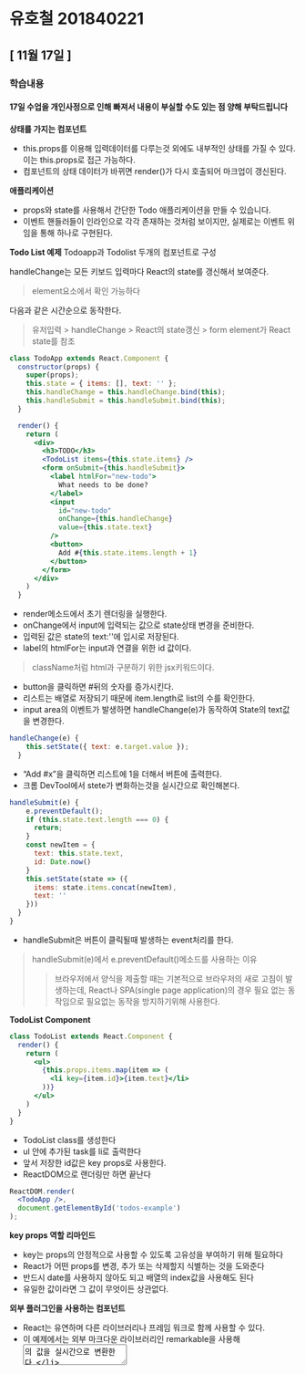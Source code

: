 # 유호철 201840221
## [ 11월 17일 ]
### 학습내용
#### 17일 수업을 개인사정으로 인해 빠져서 내용이 부실할 수도 있는 점 양해 부탁드립니다

<b>상태를 가지는 컴포넌트</b>

- this.props를 이용해 입력데이터를 다루는것 외에도 내부적인 상태를 가질 수 있다.
이는 this.props로 접근 가능하다.
- 컴포넌트의 상태 데이터가 바뀌면 render()가 다시 호출되어 마크업이 갱신된다.

<b>애플리케이션</b>

- props와 state를 사용해서 간단한 Todo 애플리케이션을 만들 수 있습니다.
- 이벤트 핸들러들이 인라인으로 각각 존재하는 것처럼 보이지만, 실제로는 이벤트 위임을 통해 하나로 구현된다.

<b>Todo List 예제</b>
Todoapp과 Todolist 두개의 컴포넌트로 구성

handleChange는 모든 키보드 입력마다 React의 state를 갱신해서 보여준다.
> element요소에서 확인 가능하다

다음과 같은 시간순으로 동작한다.
> 유저입력 > handleChange > React의 state갱신 > form element가 React state를 참조

```jsx
class TodoApp extends React.Component {
  constructor(props) {
    super(props);
    this.state = { items: [], text: '' };
    this.handleChange = this.handleChange.bind(this);
    this.handleSubmit = this.handleSubmit.bind(this);
  }

  render() {
    return (
      <div>
        <h3>TODO</h3>
        <TodoList items={this.state.items} />
        <form onSubmit={this.handleSubmit}>
          <label htmlFor="new-todo">
            What needs to be done?
          </label>
          <input
            id="new-todo"
            onChange={this.handleChange}
            value={this.state.text}
          />
          <button>
            Add #{this.state.items.length + 1}
          </button>
        </form>
      </div>
    )
  }
```
- render메소드에서 초기 렌더링을 실행한다.
- onChange에서 input에 입력되는 값으로 state상태 변경을 준비한다.
- 입력된 값은 state의 text:''에 입시로 저장된다.
- label의 htmlFor는 input과 연결을 위한 id 값이다.
> className처럼 html과 구분하기 위한 jsx키워드이다.
- button을 클릭하면 #뒤의 숫자를 증가시킨다.
- 리스트는 배열로 저장되기 때문에  item.length로 list의 수를 확인한다.
- input area의 이벤트가  발생하면 handleChange(e)가 동작하여 State의 text값을 변경한다.
```jsx
handleChange(e) {
    this.setState({ text: e.target.value });
  }
```
- “Add #x”을 클릭하면 리스트에 1을 더해서 버튼에 출력한다.
- 크롬 DevTool에서 stete가 변화하는것을 실시간으로 확인해본다.
```jsx
handleSubmit(e) {
    e.preventDefault();
    if (this.state.text.length === 0) {
      return;
    }
    const newItem = {
      text: this.state.text,
      id: Date.now()
    }
    this.setState(state => ({
      items: state.items.concat(newItem),
      text: ''
    }))
  }
}
```
- handleSubmit은 버튼이 클릭될때 발생하는 event처리를 한다.
> handleSubmit(e)에서 e.preventDefault()메소드를 사용하는 이유
> >브라우저에서 양식을 제출할 때는 기본적으로 브라우저의 새로 고침이 발생하는데,
    React나 SPA(single page application)의 경우 필요 없는 동작임으로 필요없는 동작을 방지하기위해 사용한다.

<b>TodoList Component</b>
```jsx
class TodoList extends React.Component {
  render() {
    return (
      <ul>
        {this.props.items.map(item => (
          <li key={item.id}>{item.text}</li>
        ))}
      </ul>
    )
  }
}
```
- TodoList class를 생성한다
- ul 안에 추가된 task를 li로 출력한다
- 앞서 저장한 id값은 key props로 사용한다.
- ReactDOM으로 랜더링만 하면 끝난다
```jsx
ReactDOM.render(
  <TodoApp />,
  document.getElementById('todos-example')
);
```

<b>key props 역할 리마인드</b>
- key는 props의 안정적으로 사용할 수 있도록 고유성을 부여하기 위해 필요하다
- React가 어떤 props를 변경, 추가 또는 삭제할지 식별하는 것을 도와준다
- 반드시 date를 사용하지 않아도 되고 배열의 index값을 사용해도 된다
- 유일한 값이라면 그 값이 무엇이든 상관없다.

<b>외부 플러그인을 사용하는 컴포넌트</b>
- React는 유연하며 다른 라이브러리나 프레임 워크로 함께 사용할 수 있다.
- 이 예제에서는 외부 마크다운 라이브러리인 remarkable을 사용해 <textarea>의 값을 실시간으로 변환한다.

<b>Markdown 예제<b>
- 외부컴포넌트를 사용한 markdown에디터 이다
- 외부 플러그인은 Remarkable을 사용함으로 CDN으로 링크를 추가한다.
```jsx

    class MarkdownEditor extends React.Component {
    constructor(props) {
        super(props);
        this.md = new Remarkable();
        this.handleChange = this.handleChange.bind(this);
        this.state = { value: 'Hello, **world**!' };
    }

    handleChange(e) {
        this.setState({ value: e.target.value });
    }

    getRawMarkup() {
        return { __html: this.md.render(this.state.value) };
    }

    render() {
        return (
        <div className="MarkdownEditor">
            <h3>Input</h3>
            <label htmlFor="markdown-content">
            Enter some markdown
            </label>
            <textarea
            id="markdown-content"
            onChange={this.handleChange}
            defaultValue={this.state.value}
            />
            <h3>Output</h3>
            <div
            className="content"
            dangerouslySetInnerHTML={this.getRawMarkup()}
            />
        </div>
        );
    }
    }

    ReactDOM.render(
    <MarkdownEditor />,
    document.getElementById('markdown-example')
    )
```

## [ 11월 12일 ]
### 학습내용
<b>영화앱 상세 정보 기능 만들기</b>

    1.주소창에 localhost:3000를 입력하여 이동한 다음 console탭에서 history에 출력된 값을 확인한다.
    2.Detail을 컴포넌트로 변경후 location, history키를 구조 분해 할당한다.
    3.loaction이 undefined인 경우history.push("/")를 실행한다.
    4./movie-detail입력한후 Home으로 돌아가는지 확인한다.
    5.location.state.title을 출력하도록 교재와 같이 코드를 작성한다.
    6./movie-detail로 다시 들어가 확인한다.
    - TypeError. Cannot read property 'title' of undefined라는 오류가 발생한다.
    -render() -> componentDidMount()의 순서로 함수가 실행되기 때문이다
    7.location함수가 없으면 null을 반환하여 Home으로 돌아오도록 if문을 사용하여 수정한다.

<b>영화앱 배포하기</b>

    1.package.json에 homepage키와 키값을 browserslist 키 아래 추가한다.
    2.script에 키값명령어를 추가한다.
    3.git add ., git commit -m "",  git push origin master 명령어를 추가하여 깃허브에 업로드 한다
    4.npm install gh-pages로 gh-pages를 설치한다.
    5.git remote -v로 업로드한 깃허브 저장소의 주소를 확인한다.
    6.npm run deploy로 영화앱을 배포한다.
    7.https://계정.github.io/저장소 이름를 입력하여 영화앱을 확인한다.

<b>CDN: Content Delivery Network 혹은 Content Distribution Network</b>
    
    1. html파일을 새로만든다 
    2. minify파일 링크를 사용한다.
    3. crossorigin적용한다.
    4. babel을 CDN으로 적용한다.
    5. type을 text/babel로 설정한다.

<b>state가 포함된 component</b>

    1.동적인 데이터는 this.state로 접근 할 수 있다.
    2.state가 변하면 redner에서 다시 호출되어 화면이 갱신된다.
    3.화면이 켜져잇는 동안 초를 카운트 하는 앱은 timer이다.
    4.state를 0으로 출력하여 초기화 한다
    5.componentDidMount()로 1초에 한번씩tick()메소드를 호출한다.
    6.tick메서드는 setState()를 통해 1씩 증가시킨다.

## [ 11월 03일 ]
### 학습내용
<b>네비게이션 스타일링</b>

    1.App.js파일에 Navigation컴포넌트가 HashRouter바깥에 위치했는 확인후 바깥쪽에 있으면 안쪽으로 변경한다
    2.component파일에 Navigation.css파일을 추가하고 내용을 교제와 같이 작성한다.
    3.이후 Navigation.js에 css를 임포트후 div태그에 클래스를 추가한다

<b>영화 상세 정보 기능 만들기</b>

    1.about.js에 props를 추가하여 어떤 props가 넘어오는지 확인한다.
    2.Navigation.js에 /about으로 보내주는 Link컴포넌트의 to props를 수정한다
    - <Link to={{pathname:'/about', state:{fromNavigation:true}}}>About</Link>로 수정
    3./about으로 이동후 console탭에서 location을 확안해 state키에 보내준 값을 확인한다.
    4.Navigation컴포넌트를 원래대로 돌려 놓는다
    5.Movie컴포넌트에 Link컴포넌트를 임포트하고 Link컴포넌트에 props를 추가한다.
    -div태그 아래에 <Link to={{pathname:'/movie-detail', state:{year,title,summary,poster,genres},}}>를 추가한다.
    6.route폴더에 Detail.js추가하고 Detail 컴포넌트에 console을 추가하여 Movie 컴포넌트에서 Link 컴포넌트가 보내준 영화 데이터를 확인한다.
    7.App.js에 Detail컴포넌트를 임포트하고 Route컴포넌트에 Detail컴포넌트를 교제와 같이 추가한다.
    8.영화 카드를 클릭해서 /movie-detail주소를 확인하고 화면에 hello라는 Detail 컴포넌트가 출력되는지 확인한다.
    이후 console탭에서 location->state에 Movie 컴포넌트에서 Link를 통해 보내준 데이터를 확인한다.
    9.주소창에 /movie-detail로 바로 접속후 console탭에 영화 데이터가 들어있는지 확인한다.
    -영화의 데이터가 없어 state가 undefined으로 나온다.
## [ 10월 27일]
### 학습내용

<b>영화앱 다듬기</b>

    1.console탭에 오류는 key props추가하지 않아서 발생
    -genre는 li엘리먼트에 제공할 key값이 없으므로 map함수에 두번째 인자를 전달
    2.genres.map에 index값을 추가후 li엘리먼트에 key={index}추가
    -genres.map((genre, index)), <li key={index} className='movie-genres'>{genre}</li> 로 수정
    3.이후 console탭에 key props 오류가 있는지 확인

<b>영화앱 스타일링</b>

    1.App.css와 Movie.css를 교제와 같이 스타일링하기
    -https://github.com/easysIT/do_it_clonecoding_movieapp/tree/master/clone-starter-kit-07/src에서 css코드 확인후 해석 해보기
    2. 시놉시스에 글자수 제한두고 잘린부분은...으로 표현 위해 summary porps에 slice함수 추가
    -<p className ='movie-summary'>{summary.slice(0,180)}...</p> 로 수정
    3.브라우저 탭의 React App을 확인후 Moive App으로 바꾸기
    4.index.html파일에서 title엘리먼트 안에 React를 Moive로 변경후 크롬 탭 확인하기 
    -<title>Movie App</title>으로 수정

<b>영화앱 여러 기능 추가하기</b>

    1.화면 이동을 추가 하기위해 라우터 를 설치하기
    -npm install react-router-dom으로 설치후 package.json에서 설치 되엇는지 확인하기
    2.컴포넌트 역할에 맞게 파일 생성후 컴포넌트 분리하기
    -conponent에는 moive.css및.js를 routes폴더에는 Home.js및About.js파일 생성
    3.Home.js파일에 App.js내용을 복사하여 붙여놓은후 몇몇 소스 수정 및 추가 하기.
    -export default Home,import Movie from '../components/Movie',import './Home.css',class Home extends React.Component
    4.component폴더에 Home.css파일을 생성후 교제와 같이 파일 작성하기
    5.App.js를 초기화후 Home을 반환하도록 코드 수정후 실행화면 확인
    6.App에 HashRouter와Route 를 임포트 한후 HashRouter컴포넌트가 Route컴포넌트를 반환 하도록수정한다
    -주소창에 #/이 붙은걸을 확인하기
    7.About컴포넌트를 임포트후 Route컴포넌트에 path와component props전달하기
    -<Route path="/about"  component={About} />로 수정
    8.About.js를 교제와 같이 수정후 라우터 테스트 해보기
    -주소창에 /about을 추가하여 Route컴포넌트에 전달한 props확인하기
    9.App컴포넌트에 Home컴포넌트 임포트후 또 다른 Route컴포넌트 추가하기.
    -<Route path="/" component={Home}/> /를 넣은 이유는 기본으로 보여줄 컴포넌트가 Home이기때문이다
    10.영화앱 화면이랑 /about을 추가후 화면 확인해보기
    -/about으로 접속하면 About컴포넌트와 Moive컴포넌트와 같이 출력된다
    11.Route컴포넌트를 교제와 같이 추가후 라우터 테스트 해보기
    12.추가한 Route컴포넌트를 원래대로 돌려넣은후 path props가 /인 Route컴포넌트에 exact={ture}추가하기
    -<Route path="/" exact={true} component={Home}/>로 수정
    13.이후 /about에 접속하여 About컴포넌트만 보이는 확인
    14.routes폴더에 About.css추가후 교제와 같이 css작성하고 About.js에 임포트및 class지정하기

<b>내비게이션 만들기</b>

    1.component폴더에 Navigation.js추가후 a엘리먼트를 반환하도록 교제와 같이 작성
    2.App컴포넌트에 Navigation.js임포트 시킨후 <HashRouter></HashRouter>사이에 포함 시키기
    3.화면에 Home,about링크를 작동하는지 확인한다
    -링크를 누를 때마다 리액트가 죽고 새 페이지가 열리는 문제가 발생한다.
    4.Navigation.js에 Link컴포넌트를 임포트후 a엘리먼트를 Link엘리먼트로 변경해준다
    5.영화앱을 실행시켜 Home,about링크가 잘 작동 되는지 확인한다

## [ 10월 13일 ]
### 학습내용

> [오류]
    Typo in static class property declaration react/no-typos발생시 
    .PropTypes를 .propTypes로 변경 

<b>Moive컴포넌트</b>

    1.movie컴포넌트에 id,title,year,summary,poster props를 출력할 수 있도록 추가
    2.this.state있는 const에 movies값을 추가하고 'we are ready'의 출력을 movies.map()으로 변경
    3.movies.map에 화살표 함수를 추가하고 console값을 추가하여 아무것도 반환하지 않는지 console탭에서 확인해본다
    4.App.js에 Movie를 import하고 movies.map()에 전달된 함수가 Movie를 반환하도록 한다 (import Movie from './Movie' 상대경로 import)
    5.Movie컴포넌트에 props를 전달 받도록 작성
    6.console탭에 'Warning:Each child in a list should have a unique "key" prop' 오류를 확인
    - 해당오류는 key props 떄문에 발생한다
    7.key props를추가하여 오류해결을 console에서 확인 한다. key = {movie.id}

<b>Movie 스타일링<b>

    1.App컴포넌트 JSX의 바깥쪽을 <section class="container">로 Loding...을 <div class="loder">로 교제에
    나와있는데로 수정한다.
    2.Movie컴포넌트에 title,year,summary를 알맞는 HTML태그로 감싼다
    3.Movie컴포넡트에 전체를 감싸는 div태그를 추가하고 그아래에 img태그를 추가한후 title,year,summary를 감싸는
    div에 class="movie__data"를 추가한다.
    4.완성된 코드에서는 id props가 불필요하므로 제거한다.
    5.h3태그에 style 속성을 추가하고 backgroundColor:"red"속성을 추가하여 title색상이 변경되었는지 확인한다.
    6.src폴더에 App과 Movie의 css를 추가한후 App과Movie컴포넌트에 import한다.
    7.App.css파일에 배경색을 어둡게 변경시키고 적용을 확인하다.

<b>영화앱 다듬기</b>

    1.App.css의 내용을 전부 없앤다.
    2.영화의 장르를 보기위해 runtime아래에 genres를 추가해준다
    3.Movie컴포넌트에 genres props를 추가(genres는 문자배열 이므로 PropTypes.string.isRequired를 추가)하고 App컴포넌트에 넘겨준다. 이후 console에서 확인하면 두가지 waring이 발생한다.
    -Invalid DOM property 'class'. Did you mean 'className'?
    -Failed prop type: The prop 'genres' is marked as required in 'Movie', but its value is 'undefined'.
    를 확인한다.
    4.첫번째는 JSX에서 사용한 속성중 class속성이 className으로 되야한다는 내용이다.
    5.두번째는 genres props가 isRequired인데 undefined로 넘어 왔다는 내용이다.
    6.class속성은 className으로 변경하고, genre가 잘 넘어오도록 App에 Movie컴포넌트로 genres = {movie.genr-es}를 추가한
    7.추가한후 console로 경고메세지가 사라졌는지 확인한다.
    8.className과 비슷한 경우로 HTML의 label엘리먼트에 for라는 속성을 추가할 수 있지만 자바스크립트 에서 for문과
    겹출수 있으믈로 JSX에서는 <label for="name">이 아니라 <label htmlFor="name">로 작성해야 한다.
    9.Movie컴포넌트에서 genres props가 배열이므로 map()함수를 사용한다.
    10.genres props를 ul,li태그로 교제와 같이 감싼후 console탭에 waring을 확인한다.
    -Each child in a list should have a unique "key" prop.

## [ 10월 06일 ]
### 학습내용
<b>클래스형 컴포넌트 알아보기</b>

    1.constructor()함수를 선언후 console.log로 문장 출력
    2.componentDidMount()함수 선언후, console.log로 문장 출력 및 확인
    3.componentDidUpadate()함수 선언후, console.log로 문장 출력 확인
    4.componentWillUnmount()함수 선언후, console.log로 문장 출력 확인

<b>영화앱 맛보기</b>

    1.App.js새로 만든후 App컴포넌트 추가
    2.isLoading state를 추가, isLoading state는 컴포넌트가 마운트되면 true가 나오게 교제와 같이 작성
    3.isLoading state에 따라 'Loading','we are ready'출력
    4.setTime()함수를 사용하여 5초후 isLoading state를 false로 변경하도록 작성
    5.영화 데이터 자장할 곳 찾기
    6.movies state를 교제와 같이 만들기

<b>영화 api사용하기</b>

    1.axios설치(npm install axios)
    2.브라우저에 yts.lt/api에 들어간후 아래의 'https://yts.mx/api/v2/list_movies.json'주소 복사
    3.크롬 웹스토어에서 json viewer설치
    5.'https://github.com/serranoarevalo/yts-proxy'에 접속후 리드미에 있는 주소 확인
    4.'https://yts.mx/api/v2/list_movies.json'주소에 접속한후 코드 확인
    5.yts-proxy.now.sh/list_movies.json에 접속후 코드 확인
    6.'/movie_detail.jason'를 입력한후 코드확인
        -api가 movie_id라는 조건을 요구하기 때문에 아무것도 보이지 않는다
    7.yts.mx/api#movie_details에 접속하면 movie_details Endpoint는 movie_id가 필수 이다
    8.App.js에서 axios를 import한 뒤 componentDidMount()에서 axios로 api를 호출한다
    9.axios.get()함수에 url을 전달하여 api를 호출한다
    10.devTools(f12)에 [Network]탭에서 Name이라는 항목에 list_movies.json이라고 나온 부분을 확인한다
    11.getMovies()함수를 만들고, 그 함수 안에서 axios.get()이 실행되도록 작성
    12.getMovies()함수에 async와 await 붙이기 위해 교제와 같이 코드 작성
    13.시간이 필요하다를 알리기 위해서는 async, await 키워드가 필요하다.

<b>영화 데이터 화면에 출력</b>

    1.axios.get()으로 잡은 영화 데이터가 movies 변수 안에 있으므로 console.log를 통해 확인
    2.devTools에 data키를 열여서 movies 배열 확인하기
    3.교제와 같이 const코드를 작성후 console.log를 지우고 this.setState({movies:movies})를 추가
    4.{movies:movies}는 키와 대입할 변수의 이름이 같으므로 {movies}축약 가능하여 this.setState를 축약
    5.isLoading state를 false에서 true로 얻데이트 하기위해 교제와 같이 코드 작성

<b>Moive컴포넌트 추가</b>

    1.src폴더에서 Movie.js파일을 추가후 기본 코드작성
    2.movie컴포넌트는 state가 필요하지 않으므로 함수형 컴포넌트로 작성한다.
    3.movie에 넘어와야하는 영화 데이터를 정의하고 관리하기위해 prop-types를 사용
    4.yts-proxy.now.sh/list_movies.json에서 영화 데이터를 다시 확인한후 데이터중 필요한 것만 반영한다
    5.Movie.propTypes에 첫번째로 자료형이 number인 id를 추가하고 number이니 PropTypes.number.isRequired를 작성한다
    6. year도 자료형이 number 이므로 PropTypes.number.isRequired를 추가하고 title,summary,poster는 string이므로
    PropTypes.string.isRequired를 추가한다
    7.yts.It.api#list_movies에 접속한다음 Encoding Paramerters를 확인후 sort_by라는 Parameter본다
    8.sort_by Parameter를 사용하기 위해 Examples를 참고한다
    9.yts-proxy.now.sh/list_movies.json?sort_by=rating에서 rating을 확인
    10.axios.get()뒤에 ?sort_by=rating을 추가

## [ 9월 29일 ]
### 학습내용
<b>Master Branch를 Main Branch로 이름을 변경<b>

>변경 방법
- git config --global init.defaultBranch main
- 변경후 config를 확인한다. 우선순위는 Local>Global>System순, Local설정 파일이 제일 높다   
- System 설정 파일 확인 git config --system --list
- Global 설정 파일 확인 git config --global --list
- Local 설정 파일 확인 git config --local --list
- 모든 설정 확인 git config --list
- 기존에 것을 바꾸는법 git branch -m master main

>클론코드 만드는법
1. 깃허브 저장소에서 코드의 주소를 받아온다. 
2. git clone "주소이름"
3. 이후 복사된 프로젝트 폴더로 들어간다.
4. 터미널에서 노드모듈을 다시 받아준다
5. npm install 설치후
6. npm start로 실행을 확인한다


>이미지 상대경로 사용법
- 상대경로를 사용하면 코드가 길어져 코드가 복잡해진다
- public 폴더에 image폴더를 만든후
- 필요한 소스코드에 <img src= >형식으로 사용하면 된다

>map함수 반환값 보기
1. App컴포넌트에 console값을 넣어서 반환값 확인('console.log(foodILike.map(renderFood))')
2. console값은 map함수가 반환한 값을 보는것 이므로 원래대로 복구 시킨다
3. 리스트의 각 원소는 유일값을 가져야하는데 원소가 리스에 포함되어서 유일성이 사라져 오류 발생
4. 이를 해결하기위해 배열 원소에 id값을 추가
5. Food 컴포넌트에 key props를 추가('key={dish.id}')
6. img관련 메세지는 img엘리먼트에 alt속성 추가 ('alt={name}')

>prop-types도입하기
1. 음식 데이터에 rating값 추가하기('rating: n')
2. 터미널에서 npm install prop-types 설치
3. 터미널에서 npm install prop-types 입력
4. package.json에서 "dependencies"에서 "prop-types"가 추가 되어있으면 설치가 잘 된것이다.
5. Food.propTypes를 작성후 실행
6. rating 값은number인데 string값이 였기 때문에 오류 발생
7. rating:PrpTypes.string.isRequired을 rating: PropTypes.number.isRequired로 수정
8. Food컴포넌트의 picture props의 이름을 image로 변경
9. Food컴포넌트의 picture props가 아니라 image props를 전달했기에 에러발생


>state
- props는 정적인 데이터만 다를수 있지만
- state는 동적인 데이터를 다루기 위해 사용 할 수 있다.
- state는 class형 컴포넌트에서 사용가능하다.


>state로 숫자 증감 만들기1 
1. 클래스형 컴포넌트 작성 (import React, {Component} from 'react' 및 export default App 외 전부 삭제)
2. Component를 상속받은 App클래스 생성
3. 클래스형 컴포넌트가 되려면 App클래스가 Component를 상속받아야한다
4. render 함수를 사용해 교제 소스코드 작성
5. class안에 state를 정의한다('state={ }')
6. state에 count키와 키값을 추가하고 {this.state.count}를 사용하여 출력한다



>state로 숫자 증감 만들기2
1. <Add>버튼과 <Minus>버튼을 추가한다(JSX는 하나로 묶어야 함으로 <div>태그를 사용)
2. 화살표 함수를 사용하여 add와 minus를 눌렀을때 console에 출력되는지 확인
3. onClick속성을 사용하여 클릭시 함수가 호출되도록 console를 통해 확인한다
4. 리엑트는 state가 변경되면 render함수를 실행하여 화면을 갱신하지만
5. 지금처럼 state를 직접 변경하면 render함수가 다시 실행되지 않는다
6. setState함수를 사용하여 state값을 변경
7. 교재 이미지와 같이 수정하여 state의 값을 증가 또는 감소 시키기
8. add,minus()함수를 교재 이미지와 같이 개선


[ 9월 15일 ]
학습내용
props - 컴포넌트를 전달하는 데이터
    여러개의 데이터도 가능하다

1.App.js에 potato컴포넌트를 Food로 수정

2.App 컴포넌트에 Food함수 추가
> Food에 console함수를 넣어서 props가 제대로 작동하는지 확인
    문자열이면 대괄호 문자열이 아니면 중괄호를 사용한다
3.App.js파일에 h1태그의 potato를 {props.fav}로 수정
> App컴포넌트의 fav값을 받아와서 화면에 출력한다

4.Food(props)를 Food({fav})로 수정, h1태그의 {props.fav}를 {fav}로 수정후 출력확인
> {props.fav}의 받아오는 값과 {fav}의 받는 값이 같으므로 출력값이 같다

5.const
> const값을 사용하여 여러개의 데이터를 출력할수 있다

6.const foodILike를 사용
> foodILike의 값에 여러개의 데이터를 받기위함

7.App.js에 foodILike.map에 Food컴포넌트 추가 추가
    map함수를 사용하여 배열에 있는 값을 하나씩 가져다 사용할수 있다

8.Food괄호에 picture를 추가 및 map함수에 picture를 추가 후 출력확인

9.renderFood 함수 추가
    앞글자를 소문자로 사용하였기에 컴포넌트가 아니라 함수개념으로 사용

10.foodILike.map에 Food 컴포넌트를 renderFood 추가
    길고 복잡한 코드를 rederFood를 상용함으로소 간소화



## [ 9월 08일 ]
### 학습내용
1.Powershell에서 movie_app_2021파일 생성
    npx create-react-app movie_app_2021

2.파일 생성, 열기후 npm으로 서버 실행 확인
    npm start

3.movie파일에서 불필요한 파일제거
    App.css
    App.test.js
    index.css
    logo.svg
    reportWebVital.js
    setupTest.js
    package-lock.js

4.index.js파일에서 불필요한 문장 삭제
    import './index.css';
    import reportWebVitals from './reportWebVitals';
    <React.StrictMode>
    </React.StrictMode>
    reportWebVitals();

5.App.js 파일에 root를 potato로 수정
    index.js 와 index.html에 있는 id = 'root'에 있는 값을 potato 수정 후 정상 작용하기 위한 확인
    index.js에서 app.js의 리턴값을 가져와 index.html에 전달해주는것을 확인
    이후 다시 potato값을 root값으로 복구

컴포넌트
    funtion으로 정의 내린곳을 컴포넌트라고 부른다

    index.js 파일에서의, < App />부분을 확인하면
    <App>을 ReactDOM.render()함수의 첫 번째 인자로 전달하고 App 컴포넌트가 가져오는 것들을 화면에 보여줄수있다
    App 컴포넌트가 보여질 위치는 ReatDOM.render()함수의 두 번째 인자로 전달한다
    리액트는 컴포넌트와 함께 동작하고, 리액트 앱은 컴포넌트로 구성된다.

6.scr폴더에 Potato.js파일을 생성 후 funtion 을 입력

10.index.js에 potato파일을 import한 후 <Apps />옆에 <Potato />입력후 오류를 확인한다.
    오류가 발생하는 이유는 리엑트는 한개의 컴포넌트를 보여주는데 두개의 컴포넌트를 보여줘야 하기때문에 발생하는것
    오류 해결방법은 potato컴포넌트를 app컴포넌트 안에 넣어준다

11.index.js파일에 있는 <Potato />를 지우고 App.js에 import를 넣어주고 div안에 Potato를 입력한다

12.파일들을 간소화 하기위해 Potato파일의 컴포넌트를 복사후 App.js 파일에 컴포넌트를 붙여넣는후 Potato파일을 삭제한다

## [ 9월 01일 ]
### 학습내용